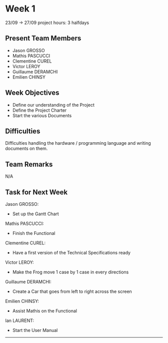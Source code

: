# Week 1

23/09 -> 27/09 project hours: 3 halfdays

## Present Team Members

- Jason GROSSO
- Mathis PASCUCCI
- Clementine CUREL
- Victor LEROY
- Guillaume DERAMCHI
- Emilien CHINSY

## Week Objectives

- Define our understanding of the Project
- Define the Project Charter
- Start the various Documents

## Difficulties

Difficulties handling the hardware / programming language and writing documents on them.

## Team Remarks

N/A

## Task for Next Week

Jason GROSSO:

- Set up the Gantt Chart

Mathis PASCUCCI:

- Finish the Functional

Clementine CUREL:

- Have a first version of the Technical Specifications ready

Victor LEROY:

- Make the Frog move 1 case by 1 case in every directions

Guillaume DERAMCHI:

- Create a Car that goes from left to right across the screen

Emilien CHINSY:

- Assist Mathis on the Functional

Ian LAURENT:

- Start the User Manual

---
